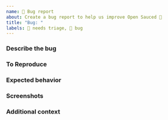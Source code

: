 ```yaml
---
name: 🐛 Bug report
about: Create a bug report to help us improve Open Sauced 🍕
title: "Bug: "
labels: 👀 needs triage, 🐛 bug
---
```


<!-- Before creating a bug report, try disabling browser extensions to see if the bug is still present. -->

### Describe the bug

<!-- A clear and concise description of what the bug is. -->

### To Reproduce

<!-- Steps to reproduce the behavior: -->

<!-- 1. Go to '...' -->
<!-- 2. Click on '....' -->
<!-- 3. Scroll down to '....' -->
<!-- 4. See error -->

### Expected behavior

<!-- A clear and concise description of what you expected to happen. -->

### Screenshots

<!-- If applicable, add screenshots to help explain your problem. -->

<!-- ### Desktop -->

<!-- - OS: -->
<!-- - Browser: -->
<!-- - Version: -->

<!-- ### Smartphone -->

<!-- - Device: -->
<!-- - OS: -->
<!-- - Browser: -->
<!-- - Version: -->

### Additional context

<!-- Add any other context about the problem or helpful links here. -->
